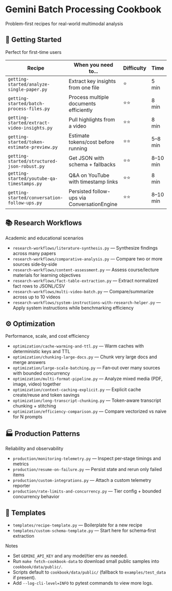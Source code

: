 # Gemini Batch Processing Cookbook

Problem-first recipes for real-world multimodal analysis

## 🚀 Getting Started

Perfect for first-time users

| Recipe | When you need to... | Difficulty | Time |
|--------|----------------------|------------|------|
| `getting-started/analyze-single-paper.py` | Extract key insights from one file | ⭐ | 5 min |
| `getting-started/batch-process-files.py` | Process multiple documents efficiently | ⭐⭐ | 8 min |
| `getting-started/extract-video-insights.py` | Pull highlights from a video | ⭐⭐ | 8 min |
| `getting-started/token-estimate-preview.py` | Estimate tokens/cost before running | ⭐⭐ | 5–8 min |
| `getting-started/structured-json-robust.py` | Get JSON with schema + fallbacks | ⭐⭐ | 8–10 min |
| `getting-started/youtube-qa-timestamps.py` | Q&A on YouTube with timestamp links | ⭐⭐ | 8 min |
| `getting-started/conversation-follow-ups.py` | Persisted follow-ups via ConversationEngine | ⭐⭐ | 8–10 min |

## 📚 Research Workflows

Academic and educational scenarios

- `research-workflows/literature-synthesis.py` — Synthesize findings across many papers
- `research-workflows/comparative-analysis.py` — Compare two or more sources side‑by‑side
- `research-workflows/content-assessment.py` — Assess course/lecture materials for learning objectives
- `research-workflows/fact-table-extraction.py` — Extract normalized fact rows to JSONL/CSV
- `research-workflows/multi-video-batch.py` — Compare/summarize across up to 10 videos
- `research-workflows/system-instructions-with-research-helper.py` — Apply system instructions while benchmarking efficiency

## ⚙️ Optimization

Performance, scale, and cost efficiency

- `optimization/cache-warming-and-ttl.py` — Warm caches with deterministic keys and TTL
- `optimization/chunking-large-docs.py` — Chunk very large docs and merge answers
- `optimization/large-scale-batching.py` — Fan‑out over many sources with bounded concurrency
- `optimization/multi-format-pipeline.py` — Analyze mixed media (PDF, image, video) together
- `optimization/context-caching-explicit.py` — Explicit cache create/reuse and token savings
- `optimization/long-transcript-chunking.py` — Token-aware transcript chunking + stitching
- `optimization/efficiency-comparison.py` — Compare vectorized vs naive for N prompts

## 🏭 Production Patterns

Reliability and observability

- `production/monitoring-telemetry.py` — Inspect per‑stage timings and metrics
- `production/resume-on-failure.py` — Persist state and rerun only failed items
- `production/custom-integrations.py` — Attach a custom telemetry reporter
- `production/rate-limits-and-concurrency.py` — Tier config + bounded concurrency behavior

## 🧩 Templates

- `templates/recipe-template.py` — Boilerplate for a new recipe
- `templates/custom-schema-template.py` — Start here for schema‑first extraction

Notes

- Set `GEMINI_API_KEY` and any model/tier env as needed.
- Run `make fetch-cookbook-data` to download small public samples into `cookbook/data/public/`.
- Scripts default to `cookbook/data/public/` (fallback to `examples/test_data` if present).
- Add `--log-cli-level=INFO` to pytest commands to view more logs.

